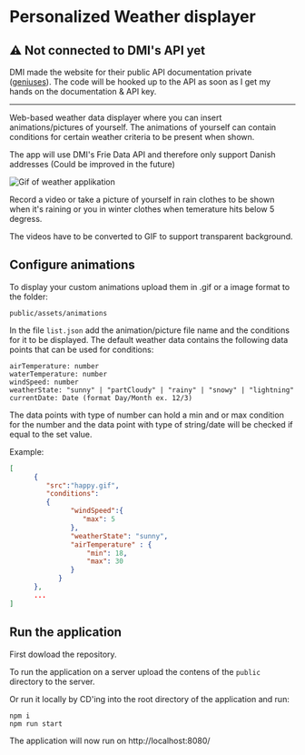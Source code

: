 # Personalized Weather displayer
## ⚠️ Not connected to DMI's API yet
DMI made the website for their public API documentation private ([geniuses](https://confluence.govcloud.dk/display/FDAPI)). The code will be hooked up to the API as soon as I get my hands on the documentation & API key.

---

Web-based weather data displayer where you can insert animations/pictures of yourself. The animations of yourself can contain conditions for certain weather criteria to be present when shown. 

The app will use DMI's Frie Data API and therefore only support Danish addresses (Could be improved in the future)

![Gif of weather applikation](https://github.com/JonasStjerne/personalized-weather-displayer/blob/main/displayer.gif)

Record a video or take a picture of yourself in rain clothes to be shown when it's raining or you in winter clothes when temerature hits below 5 degress.

The videos have to be converted to GIF to support transparent background. 

## Configure animations
To display your custom animations upload them in .gif or a image format to the folder:

`public/assets/animations`

In the file `list.json` add the animation/picture file name and the conditions for it to be displayed.
The default weather data contains the following data points that can be used for conditions:

```
airTemperature: number
waterTemperature: number
windSpeed: number
weatherState: "sunny" | "partCloudy" | "rainy" | "snowy" | "lightning"
currentDate: Date (format Day/Month ex. 12/3)
```

The data points with type of number can hold a min and or max condition for the number and the data point with type of string/date will be checked if equal to the set value. 

Example:

```JSON
[
      {
         "src":"happy.gif",
         "conditions": 
         {
               "windSpeed":{
                  "max": 5
               },
               "weatherState": "sunny",
               "airTemperature" : {
                   "min": 18,
                   "max": 30
               }
            }
      },
      ...
]
```

## Run the application
First dowload the repository.

To run the application on a server upload the contens of the `public` directory to the server.

Or run it locally by CD'ing into the root directory of the application and run:
```code
npm i
npm run start
```
The application will now run on http://localhost:8080/

